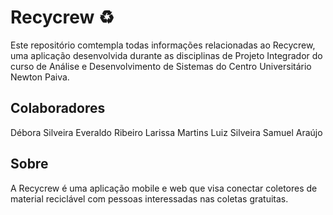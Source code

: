 # Recycrew :recycle:

Este repositório comtempla todas informações relacionadas ao Recycrew, uma aplicação desenvolvida durante as disciplinas de Projeto Integrador do curso de Análise e Desenvolvimento de Sistemas do Centro Universitário Newton Paiva.

## Colaboradores

Débora Silveira
Everaldo Ribeiro
Larissa Martins
Luiz Silveira
Samuel Araújo

## Sobre

A Recycrew é uma aplicação mobile e web que visa conectar coletores de material reciclável com pessoas interessadas nas coletas gratuitas.
